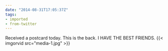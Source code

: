 ```yaml
---
date: "2014-08-31T17:05:37Z"
tags:
- imported
- from-twitter
---
```

Received a postcard today. This is the back. I HAVE THE BEST FRIENDS. {{< imgorvid src="media-1.jpg" >}}
